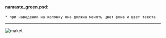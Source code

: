 #### namaste_green.psd:
    * при наведении на колонку она должна менять цвет фона и цвет текста
---
![maket](/source/1b0eb2e9.png "maket")

